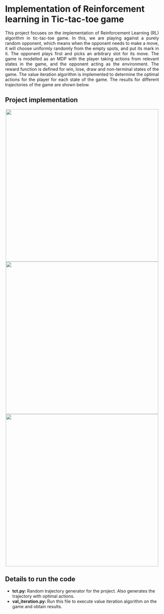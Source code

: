 # Implementation of Reinforcement learning in Tic-tac-toe game

<p align="justify">
This project focuses on the implementation of Reinforcement Learning (RL) algorithm in tic-tac-toe game. In this, we are playing against a purely random opponent, which means when the opponent needs to make a move, it will choose uniformly randomly from the empty spots, and put its mark in it. The opponent plays first and picks an arbitrary slot for its move. The game is modelled as an MDP with the player taking actions from relevant states in the game, and the opponent acting as the environment. The reward function is defined for win, lose, draw and non-terminal states of the game. The value iteration algorithm is implemented to determine the optimal actions for the player for each state of the game. The results for different trajectories of the game are shown below.
</p>

## Project implementation 
<p align="center">
  
  <img src = "https://user-images.githubusercontent.com/4907348/229299436-56deb00b-ccad-4039-8220-4fae9a6667c4.jpg" height="500"/>
  <img src = "https://user-images.githubusercontent.com/4907348/229299472-e1bb4413-920f-4ff1-bdf5-7b6471947e5c.jpg" height="500"/>
  <img src = "https://user-images.githubusercontent.com/4907348/229299489-f6d58094-7011-48cb-9db0-9b5fbae49c8c.jpg" height="500"/> 

</p>

## Details to run the code

* <b> tct.py: </b> Random trajectory generator for the project. Also generates the trajectory with optimal actions.
* <b> val_iteration.py: </b> Run this file to execute value iteration algorithm on the game and obtain results.
